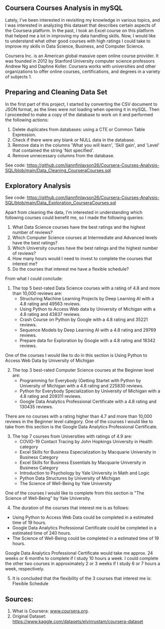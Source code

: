 ## Coursera Courses Analysis in mySQL

Lately, I've been interested in revisiting my knowledge in various topics, and I was interested in analyzing this dataset that describes certain aspects of the Coursera platform. 
In the past, I took an Excel course on this platform that helped me a lot in improving my data handling skills. 
Now, I would like to understand what other good courses with high ratings I could take to improve my skills in Data Science, Business, and Computer Science. 

Coursera Inc. is an American global massive open online course provider. It was founded in 2012 by Stanford University computer science professors Andrew Ng and Daphne Koller. 
Coursera works with universities and other organizations to offer online courses, certifications, and degrees in a variety of subjects 1.

## Preparing and Cleaning Data Set

In the first part of this project, I started by converting the CSV document to JSON format, as the lines were not loading when opening it in mySQL. Then I proceeded to make a copy of the database to work on it and performed the following actions:

1. Delete duplicates from databases: using a CTE or Common Table Expression.
2. Check if there were any blank or NULL data in the database.
3. Remove data in the columns 'What you will learn', 'Skill gain', and 'Level' that contained the string 'Not specified'.
4. Remove unnecessary columns from the database.

See code: https://github.com/liannfinlayson26/Coursera-Courses-Analysis-SQL/blob/main/Data_Cleaning_CourseraCourses.sql

## Exploratory Analysis 

See code: https://github.com/liannfinlayson26/Coursera-Courses-Analysis-SQL/blob/main/Data_Exploration_CourseraCourses.sql

Apart from cleaning the data, I'm interested in understanding which following courses could benefit me, so I made the following queries:

1. What Data Science courses have the best ratings and the highest number of reviews?
2. Which Computer Science courses at Intermediate and Advanced levels have the best ratings?
3. Which University courses have the best ratings and the highest number of reviews?
4. How many hours would I need to invest to complete the courses that interest me?
5. Do the courses that interest me have a flexible schedule?

From what I could conclude:
1. The top 5 best-rated Data Science courses with a rating of 4.8 and more than 10,000 reviews are:
   * Structuring Machine Learning Projects by Deep Learning AI with a 4.8 rating and 49563 reviews.
   * Using Python to Access Web data by University of Michigan with a 4.8 rating and 43837 reviews.
   * Crash Course on Python by Google with a 4.8 rating and 35221 reviews.
   * Sequence Models by Deep Learning AI with a 4.8 rating and 29769 reviews.
   * Prepare data for Exploration by Google with a 4.8 rating and 18342 reviews.

 One of the courses I would like to do in this section is Using Python to Access Web Data by University of Michigan 

2. The top 3 best-rated Computer Science courses at the Beginner level are:
   * Programming for Everybody (Getting Startet with Python by University of Michigan with a 4.8 rating and 225830 reviews.
   * Python for Everybody Specialization by University of Michigan with a 4.8 rating and 209311 reviews.
   * Google Data Analytics Professional Certificate with a 4.8 rating and 130435 reviews.

There are no courses with a rating higher than 4.7 and more than 10,000 reviews in the Beginner level category.
One of the courses I would like to take from this section is the Google Data Analytics Professional Certificate.

3. The top 7 courses from Universities with ratings of 4.9 are:
   * COVID-19 Contact Tracing by John Hopkings University in Health category
   * Excel Skills for Business Especialization by Macquarie University in Business Category
   * Excel Skills for Business Essentials by Macquarie University in Business Category
   * Introduction to Psychology by Yale University in Math and Logic
   * Python Data Structures by University of Michigan
   * The Science of Well-Being by Yale University

One of the courses I would like to complete from this section is "The Science of Well-Being" by Yale University.

4. The duration of the courses that interest me is as follows:
  * Using Python to Access Web Data could be completed in a estimated time of 19 hours.
  * Google Data Analytics Professional Certificate could be completed in a estimated time of 240 hours.
  * The Science of Well-Being could be completed in a estimated time of 19 hours.

  Google Data Analytics Professional Certificate would take me approx. 24 weeks or 6 months to complete if I study 10 hours a week. 
  I could complete the other two courses in approximately 2 or 3 weeks if I study 6 or 7 hours a week, respectively.

5. It is concluded that the flexibility of the 3 courses that interest me is:
Flexible Schedule

## Sources:
1. What is Coursera: www.coursera.org.
2. Original Dataset: https://www.kaggle.com/datasets/elvinrustam/coursera-dataset
